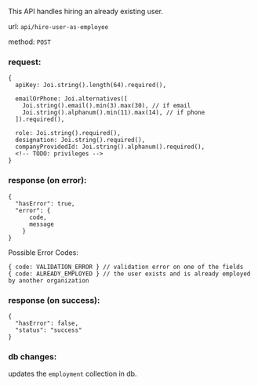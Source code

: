 This API handles hiring an already existing user.

url: `api/hire-user-as-employee`

method: `POST`

### request: 
```
{
  apiKey: Joi.string().length(64).required(),

  emailOrPhone: Joi.alternatives([
    Joi.string().email().min(3).max(30), // if email
    Joi.string().alphanum().min(11).max(14), // if phone
  ]).required(),

  role: Joi.string().required(),
  designation: Joi.string().required(),
  companyProvidedId: Joi.string().alphanum().required(),
  <!-- TODO: privileges -->
}
```

### response (on error):
```
{
  "hasError": true,
  "error": {
      code,
      message
    }
}
```
Possible Error Codes:
```
{ code: VALIDATION_ERROR } // validation error on one of the fields
{ code: ALREADY_EMPLOYED } // the user exists and is already employed by another organization
```

### response (on success):
```
{
  "hasError": false,
  "status": "success"
}
```

### db changes:
updates the `employment` collection in db.
